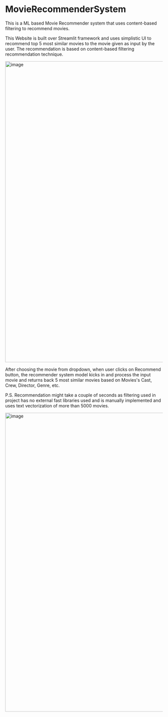 # MovieRecommenderSystem
This is a ML based Movie Recommender system that uses content-based filtering to recommend movies.

This Website is built over Streamlit framework and uses simplistic UI to recommend top 5 most similar movies to the movie given as input by the user.
The recommendation is based on content-based filtering recommendation technique.

<img width="960" alt="image" src="https://github.com/NakulSiwach/MovieRecommenderSystem/assets/64941476/c59372f8-c252-4a37-bb98-c673cd824dc9">


After choosing the movie from dropdown, when user clicks on Recommend button, the recommender system model kicks in and process the input movie and returns back 5 most similar movies based on Movies's Cast, Crew, Director, Genre, etc.

P.S. Recommendation might take a couple of seconds as filtering used in project has no external fast libraries used and is manually implemented and uses text vectorization of more than 5000 movies.

<img width="953" alt="image" src="https://github.com/NakulSiwach/MovieRecommenderSystem/assets/64941476/13782b4e-63a1-4b6d-98a2-8fcb9db16c1e">


